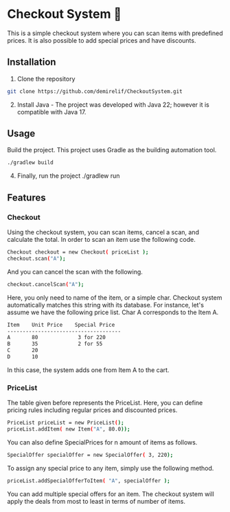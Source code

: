 # Checkout System 🛒

This is a simple checkout system where you can scan items with predefined prices. It is also possible to add special prices and have discounts. 

## Installation
1. Clone the repository
  ```bash
git clone https://github.com/demirelif/CheckoutSystem.git
```
2. Install Java - The project was developed with Java 22; however it is compatible with Java 17.

## Usage 
Build the project. This project uses Gradle as the building automation tool.

```bash
./gradlew build
```

4. Finally, run the project
./gradlew run 

## Features

### Checkout
Using the checkout system, you can scan items, cancel a scan, and calculate the total. 
In order to scan an item use the following code. 
```bash
Checkout checkout = new Checkout( priceList );
checkout.scan("A");
```
And you can cancel the scan with the following.
```bash
checkout.cancelScan("A");
```
Here, you only need to name of the item, or a simple char. Checkout system automatically matches this string with its database. 
For instance, let's assume we have the following price list. Char A corresponds to the Item A. 
```bash
Item    Unit Price    Special Price
-------------------------------------
A       80             3 for 220
B       35             2 for 55
C       20
D       10
```
In this case, the system adds one from Item A to the cart. 
### PriceList
The table given before represents the PriceList. Here, you can define pricing rules including regular prices and discounted prices. 
```bash
PriceList priceList = new PriceList();
priceList.addItem( new Item("A", 80.0));
```
You can also define SpecialPrices for n amount of items as follows. 
```bash
SpecialOffer specialOffer = new SpecialOffer( 3, 220);
```
To assign any special price to any item, simply use the following method. 
```bash
priceList.addSpecialOfferToItem( "A", specialOffer );
```
You can add multiple special offers for an item. The checkout system will apply the deals from most to least in terms of number of items. 

